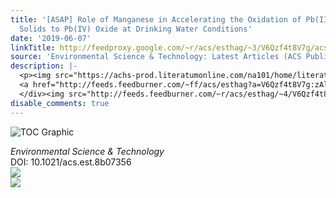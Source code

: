 ```yaml
---
title: '[ASAP] Role of Manganese in Accelerating the Oxidation of Pb(II) Carbonate
  Solids to Pb(IV) Oxide at Drinking Water Conditions'
date: '2019-06-07'
linkTitle: http://feedproxy.google.com/~r/acs/esthag/~3/V6Qzf4t8V7g/acs.est.8b07356
source: 'Environmental Science & Technology: Latest Articles (ACS Publications)'
description: |-
  <p><img src="https://achs-prod.literatumonline.com/na101/home/literatum/publisher/achs/journals/content/esthag/0/esthag.ahead-of-print/acs.est.8b07356/20190607/images/medium/es-2018-07356w_0007.gif" alt="TOC Graphic"/></p><div><cite>Environmental Science & Technology</cite></div><div>DOI: 10.1021/acs.est.8b07356</div><div class="feedflare">
  <a href="http://feeds.feedburner.com/~ff/acs/esthag?a=V6Qzf4t8V7g:zAlQEoTE7Lw:yIl2AUoC8zA"><img src="http://feeds.feedburner.com/~ff/acs/esthag?d=yIl2AUoC8zA" border="0"></img></a>
  </div><img src="http://feeds.feedburner.com/~r/acs/esthag/~4/V6Qzf4t8V7g" ...
disable_comments: true
---
```

<p><img src="https://achs-prod.literatumonline.com/na101/home/literatum/publisher/achs/journals/content/esthag/0/esthag.ahead-of-print/acs.est.8b07356/20190607/images/medium/es-2018-07356w_0007.gif" alt="TOC Graphic"/></p><div><cite>Environmental Science & Technology</cite></div><div>DOI: 10.1021/acs.est.8b07356</div><div class="feedflare">
<a href="http://feeds.feedburner.com/~ff/acs/esthag?a=V6Qzf4t8V7g:zAlQEoTE7Lw:yIl2AUoC8zA"><img src="http://feeds.feedburner.com/~ff/acs/esthag?d=yIl2AUoC8zA" border="0"></img></a>
</div><img src="http://feeds.feedburner.com/~r/acs/esthag/~4/V6Qzf4t8V7g" ...